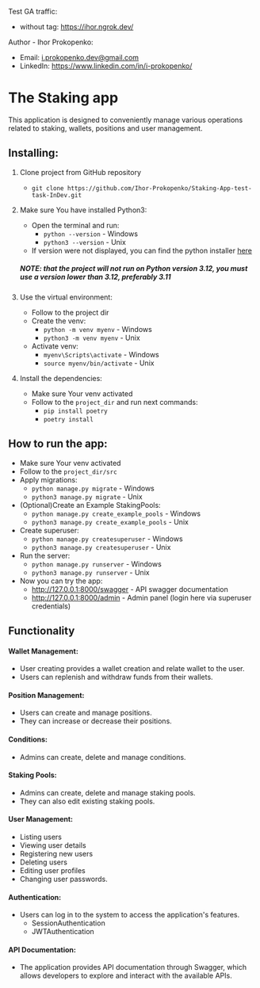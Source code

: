 Test GA traffic:
- without tag: https://ihor.ngrok.dev/


Author - Ihor Prokopenko:
 - Email: i.prokopenko.dev@gmail.com
 - LinkedIn: https://www.linkedin.com/in/i-prokopenko/

# The Staking app

This application is designed to conveniently manage various operations related to staking, wallets, positions and user management.

## Installing:

1. Clone project from GitHub repository
    - `git clone https://github.com/Ihor-Prokopenko/Staking-App-test-task-InDev.git`

2. Make sure You have installed Python3:
    - Open the terminal and run:
         - `python --version` - Windows
         - `python3 --version` - Unix
    - If version were not displayed, you can find the python installer [here](https://www.python.org/downloads/)
   
   ##### NOTE: that the project will not run on Python version 3.12, you must use a version lower than 3.12, preferably 3.11

3. Use the virtual environment:
    - Follow to the project dir
    - Create the venv:
         - `python -m venv myenv` - Windows
         - `python3 -m venv myenv` - Unix
    - Activate venv:
         - `myenv\Scripts\activate` - Windows
         - `source myenv/bin/activate` - Unix
4. Install the dependencies:
    - Make sure Your venv activated
    - Follow to the `project_dir` and run next commands:
         - `pip install poetry`
         - `poetry install`

## How to run the app:
- Make sure Your venv activated
- Follow to the `project_dir/src`
- Apply migrations:
     - `python manage.py migrate` - Windows
     - `python3 manage.py migrate` - Unix
- (Optional)Create an Example StakingPools:
     - `python manage.py create_example_pools` - Windows
     - `python3 manage.py create_example_pools` - Unix
- Create superuser:
     - `python manage.py createsuperuser` - Windows
     - `python3 manage.py createsuperuser` - Unix
- Run the server:
     - `python manage.py runserver` - Windows
     - `python3 manage.py runserver` - Unix
- Now you can try the app:
     - http://127.0.0.1:8000/swagger - API swagger documentation
     - http://127.0.0.1:8000/admin - Admin panel (login here via superuser credentials)

## Functionality
#### Wallet Management:
 - User creating provides a wallet creation and relate wallet to the user.
 - Users can replenish and withdraw funds from their wallets.

#### Position Management:
 - Users can create and manage positions. 
 - They can increase or decrease their positions.

#### Conditions:
 - Admins can create, delete and manage conditions.

#### Staking Pools:
 - Admins can create, delete and manage staking pools. 
 - They can also edit existing staking pools.

#### User Management:
 - Listing users
 - Viewing user details
 - Registering new users
 - Deleting users
 - Editing user profiles
 - Changing user passwords.

#### Authentication:
 - Users can log in to the system to access the application's features.
      - SessionAuthentication
      - JWTAuthentication

#### API Documentation:

 - The application provides API documentation through Swagger, which allows developers to explore and interact with the available APIs.
